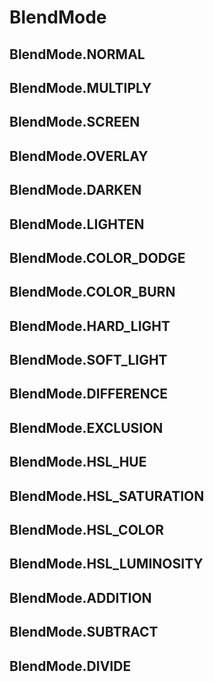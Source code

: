 # BlendMode

## BlendMode.NORMAL

## BlendMode.MULTIPLY

## BlendMode.SCREEN

## BlendMode.OVERLAY

## BlendMode.DARKEN

## BlendMode.LIGHTEN

## BlendMode.COLOR_DODGE

## BlendMode.COLOR_BURN

## BlendMode.HARD_LIGHT

## BlendMode.SOFT_LIGHT

## BlendMode.DIFFERENCE

## BlendMode.EXCLUSION

## BlendMode.HSL_HUE

## BlendMode.HSL_SATURATION

## BlendMode.HSL_COLOR

## BlendMode.HSL_LUMINOSITY

## BlendMode.ADDITION

## BlendMode.SUBTRACT

## BlendMode.DIVIDE

